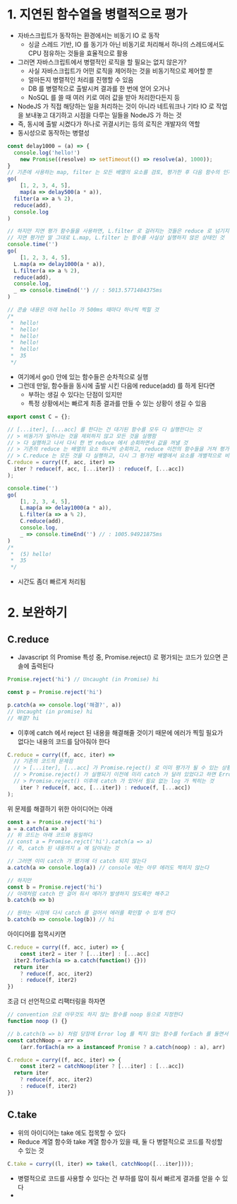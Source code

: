 # 1. 지연된 함수열을 병렬적으로 평가
- 자바스크립트가 동작하는 환경에서는 비동기 IO 로 동작
  - 싱글 스레드 기반, IO 를 동기가 아닌 비동기로 처리해서 하나의 스레드에서도 CPU 점유하는 것들을 효율적으로 활용
- 그러면 자바스크립트에서 병렬적인 로직을 할 필요는 없지 않은가?
  - 사실 자바스크립트가 어떤 로직을 제어하는 것을 비동기적으로 제어할 뿐
  - 얼마든지 병렬적인 처리를 진행할 수 있음
  - DB 를 병렬적으로 출발시켜 결과를 한 번에 얻어 오거나
  - NoSQL 를 쓸 때 여러 키로 여러 값을 받아 처리한다든지 등
- NodeJS 가 직접 해당하는 일을 처리하는 것이 아니라 네트워크나 기타 IO 로 작업을 보내놓고 대기하고 시점을 다루는 일들을 NodeJS 가 하는 것
- 즉, 동시에 출발 시켰다가 하나로 귀결시키는 등의 로직은 개발자의 역할
- 동시성으로 동작하는 병렬성

```typescript
const delay1000 = (a) => {
  console.log('hello!')
	new Promise((resolve) => setTimeout(() => resolve(a), 1000));
}
// 기존에 사용하는 map, filter 는 모든 배열의 요소를 검토, 평가한 후 다음 함수의 인자로 넘기게 됨
go(
	[1, 2, 3, 4, 5],
	map(a => delay500(a * a)), 
  filter(a => a % 2),
  reduce(add),
  console.log
)

// 하지만 지연 평가 함수들을 사용하면, L.filter 로 걸러지는 것들은 reduce 로 넘기지 않게 되고 각 요소는 평가하지 않음
// 지연 평가란 말 그대로 L.map, L.filter 는 함수를 사실상 실행하지 않은 상태인 것
console.time('')
go(
	[1, 2, 3, 4, 5],
  L.map(a => delay1000(a * a)),
  L.filter(a => a % 2),
  reduce(add),
  console.log,
  _ => console.timeEnd('') // : 5013.5771484375ms
)

// 콘솔 내용은 아래 hello 가 500ms 때마다 하나씩 찍힐 것
/* 
 *  hello!
 *  hello!
 *  hello!
 *  hello!
 *  hello!
 *  35
 */
```
- 여기에서 go() 안에 있는 함수들은 순차적으로 실행
- 그런데 만일, 함수들을 동시에 출발 시킨 다음에 reduce(add) 를 하게 된다면
  - 부하는 생길 수 있다는 단점이 있지만
  - 특정 상황에서는 빠르게 최종 결과를 만들 수 있는 상황이 생길 수 있음

```typescript
export const C = {};

// [...iter], [...acc] 를 한다는 건 대기된 함수를 모두 다 실행한다는 것
// > 비동기가 일어나는 것을 제외하지 않고 모든 것을 실행함
// > 다 실행하고 나서 다시 한 번 reduce 에서 순회하면서 값을 꺼낼 것
// > 기존의 reduce 는 배열의 요소 하나씩 순회하고, reduce 이전의 함수들을 거쳐 평가된 값을 인자로 받겠지만
// > C.reduce 는 모든 것을 다 실행하고, 다시 그 평가된 배열에서 요소를 개별적으로 비동기 제어해서 누적
C.reduce = curry((f, acc, iter) =>
  iter ? reduce(f, acc, [...iter]) : reduce(f, [...acc])
);

console.time('')
go(
	[1, 2, 3, 4, 5],
	L.map(a => delay1000(a * a)),
	L.filter(a => a % 2),
	C.reduce(add),
	console.log,
	_ => console.timeEnd('') // : 1005.94921875ms
)
/* 
 *  (5) hello!
 *  35
 */
```
- 시간도 좀더 빠르게 처리됨

# 2. 보완하기
## C.reduce
- Javascript 의 Promise 특성 중, Promise.reject() 로 평가되는 코드가 있으면 콘솔에 출력된다
```typescript
Promise.reject('hi') // Uncaught (in Promise) hi

const p = Promise.reject('hi')

p.catch(a => console.log('해결?', a)) 
// Uncaught (in promise) hi
// 해결? hi
```
- 이후에 catch 에서 reject 된 내용을 해결해줄 것이기 때문에 에러가 찍힐 필요가 없다는 내용의 코드를 담아줘야 한다

```typescript
C.reduce = curry((f, acc, iter) =>
  // 기존의 코드의 문제점
  // > [...iter], [...acc] 가 Promise.reject() 로 이미 평가가 될 수 있는 상황
  // > Promise.reject() 가 실행되기 이전에 미리 catch 가 달려 있었다고 하면 Error Log 가 안 찍힐 것
  // > Promise.reject() 이후에 catch 가 있어서 필요 없는 log 가 찍히는 것
	iter ? reduce(f, acc, [...iter]) : reduce(f, [...acc])
);
```
위 문제를 해결하기 위한 아이디어는 아래
```typescript
const a = Promise.reject('hi')
a = a.catch(a => a)
// 위 코드는 아래 코드와 동일하다
// const a = Promise.rejct('hi').catch(a => a) 
// 즉, catch 된 내용까지 a 에 담아내는 것

// 그러면 이미 catch 가 됐기에 더 catch 되지 않는다 
a.catch(a => console.log(a)) // console 에는 아무 에러도 찍히지 않는다

// 하지만
const b = Promise.reject('hi')
// 아래처럼 catch 만 걸어 줘서 에러가 발생하지 않도록만 해주고
b.catch(b => b)

// 원하는 시점에 다시 catch 를 걸어서 에러를 확인할 수 있게 한다
b.catch(b => console.log(b)) // hi
```
아이디어를 접목시키면
```typescript
C.reduce = curry((f, acc, iuter) => {
	const iter2 = iter ? [...iter] : [...acc]
  iter2.forEach(a => a.catch(function() {}))
  return iter  
    ? reduce(f, acc, iter2)
    : reduce(f, iter2)
})
```
조금 더 선언적으로 리팩터링을 하자면
```typescript
// convention 으로 아무것도 하지 않는 함수를 noop 등으로 지정한다
function noop () {}

// b.catch(b => b) 처럼 당장에 Error log 를 찍지 않는 함수를 forEach 를 돌면서 막아주고 그냥 일반 arr 를 리턴
const catchNoop = arr =>
	(arr.forEach(a => a instanceof Promise ? a.catch(noop) : a), arr)

C.reduce = curry((f, acc, iter) => {
	const iter2 = catchNoop(iter ? [...iter] : [...acc])
  return iter 
    ? reduce(f, acc, iter2)
    : reduce(f, iter2)
})
```
## C.take
- 위의 아이디어는 take 에도 접목할 수 있다 
- Reduce 계열 함수와 take 계열 함수가 있을 때, 둘 다 병렬적으로 코드를 작성할 수 있는 것
```typescript
C.take = curry((l, iter) => take(l, catchNoop([...iter])));
```
- 병렬적으로 코드를 사용할 수 있다는 건 부하를 많이 줘서 빠르게 결과를 얻을 수 있다
- 